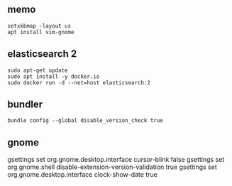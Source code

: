 ## memo
```
setxkbmap -layout us
apt install vim-gnome
```

## elasticsearch 2

```
sudo apt-get update
sudo apt install -y docker.io
sudo docker run -d --net=host elasticsearch:2
```

## bundler
```
bundle config --global disable_version_check true
```

## gnome
gsettings set org.gnome.desktop.interface cursor-blink false
gsettings set org.gnome.shell disable-extension-version-validation true
gsettings set org.gnome.desktop.interface clock-show-date true
